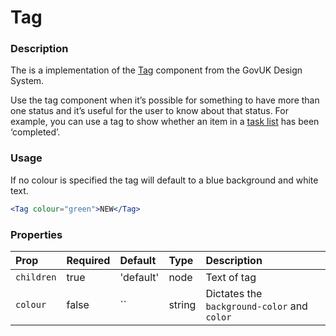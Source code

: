 # Tag

### Description

The is a implementation of the [Tag](https://design-system.service.gov.uk/components/tag/) component from the GovUK Design System.

Use the tag component when it’s possible for something to have more than one status and it’s useful for the user to know about that status. For example, you can use a tag to show whether an item in a [task list](https://design-system.service.gov.uk/patterns/task-list-pages) has been ‘completed’.

### Usage

If no colour is specified the tag will default to a blue background and white text.

```jsx
<Tag colour="green">NEW</Tag>
```

### Properties

| Prop       | Required | Default   | Type   | Description                                 |
| :--------- | :------- | :-------- | :----- | :------------------------------------------ |
| `children` | true     | 'default' | node   | Text of tag                                 |
| `colour`   | false    | ``        | string | Dictates the `background-color` and `color` |
